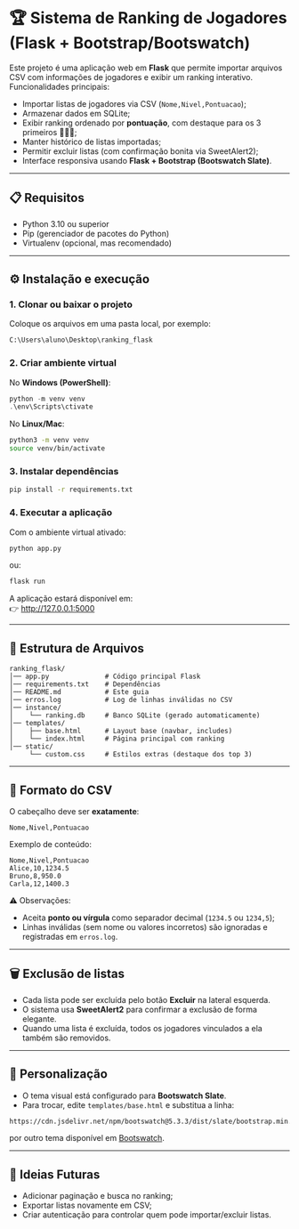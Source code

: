 # 🏆 Sistema de Ranking de Jogadores (Flask + Bootstrap/Bootswatch)

Este projeto é uma aplicação web em **Flask** que permite importar arquivos CSV com informações de jogadores e exibir um ranking interativo.  
Funcionalidades principais:

- Importar listas de jogadores via CSV (`Nome,Nivel,Pontuacao`);
- Armazenar dados em SQLite;
- Exibir ranking ordenado por **pontuação**, com destaque para os 3 primeiros 🥇🥈🥉;
- Manter histórico de listas importadas;
- Permitir excluir listas (com confirmação bonita via SweetAlert2);
- Interface responsiva usando **Flask + Bootstrap (Bootswatch Slate)**.

---

## 📋 Requisitos

- Python 3.10 ou superior
- Pip (gerenciador de pacotes do Python)
- Virtualenv (opcional, mas recomendado)

---

## ⚙️ Instalação e execução

### 1. Clonar ou baixar o projeto
Coloque os arquivos em uma pasta local, por exemplo:
```bash
C:\Users\aluno\Desktop\ranking_flask
```

### 2. Criar ambiente virtual
No **Windows (PowerShell)**:
```powershell
python -m venv venv
.\env\Scripts\ctivate
```

No **Linux/Mac**:
```bash
python3 -m venv venv
source venv/bin/activate
```

### 3. Instalar dependências
```bash
pip install -r requirements.txt
```

### 4. Executar a aplicação
Com o ambiente virtual ativado:
```bash
python app.py
```
ou:
```bash
flask run
```

A aplicação estará disponível em:  
👉 http://127.0.0.1:5000

---

## 📂 Estrutura de Arquivos

```
ranking_flask/
│── app.py              # Código principal Flask
│── requirements.txt    # Dependências
│── README.md           # Este guia
│── erros.log           # Log de linhas inválidas no CSV
│── instance/
│    └── ranking.db     # Banco SQLite (gerado automaticamente)
│── templates/
│    ├── base.html      # Layout base (navbar, includes)
│    └── index.html     # Página principal com ranking
│── static/
     └── custom.css     # Estilos extras (destaque dos top 3)
```

---

## 📑 Formato do CSV

O cabeçalho deve ser **exatamente**:

```
Nome,Nivel,Pontuacao
```

Exemplo de conteúdo:
```csv
Nome,Nivel,Pontuacao
Alice,10,1234.5
Bruno,8,950.0
Carla,12,1400.3
```

⚠️ Observações:
- Aceita **ponto ou vírgula** como separador decimal (`1234.5` ou `1234,5`);
- Linhas inválidas (sem nome ou valores incorretos) são ignoradas e registradas em `erros.log`.

---

## 🗑️ Exclusão de listas

- Cada lista pode ser excluída pelo botão **Excluir** na lateral esquerda.
- O sistema usa **SweetAlert2** para confirmar a exclusão de forma elegante.
- Quando uma lista é excluída, todos os jogadores vinculados a ela também são removidos.

---

## 🎨 Personalização

- O tema visual está configurado para **Bootswatch Slate**.
- Para trocar, edite `templates/base.html` e substitua a linha:

```html
https://cdn.jsdelivr.net/npm/bootswatch@5.3.3/dist/slate/bootstrap.min.css
```

por outro tema disponível em [Bootswatch](https://bootswatch.com/).

---

## 🚀 Ideias Futuras

- Adicionar paginação e busca no ranking;
- Exportar listas novamente em CSV;
- Criar autenticação para controlar quem pode importar/excluir listas.
